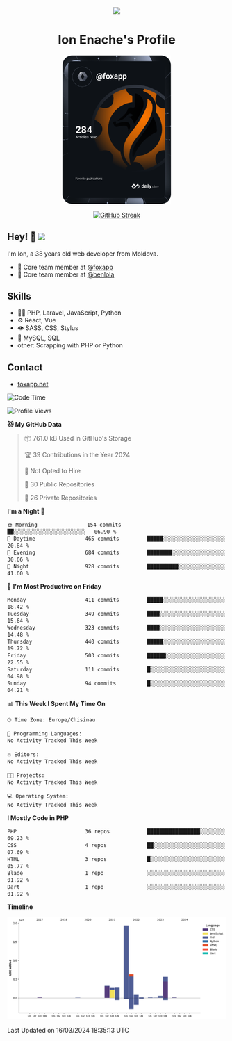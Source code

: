 <div id="header" align="center">
  <img src="https://media.giphy.com/media/M9gbBd9nbDrOTu1Mqx/giphy.gif" width="100"/>
	<h1>Ion Enache's Profile</h1>
</div>
<div align="center">
	<a href="https://app.daily.dev/foxapp"><img src="https://github.com/foxapp/foxapp/blob/master/devcard.svg" width="250" alt="Ion Enache's Dev Card"/></a>
</div>


<div align="center">
	
[![GitHub Streak](http://github-readme-streak-stats.herokuapp.com?user=foxapp&hide_border=true&date_format=M%20j%5B%2C%20Y%5D)](https://git.io/streak-stats)
	
</div>


## Hey! 👋 <img src="https://media.giphy.com/media/hvRJCLFzcasrR4ia7z/giphy.gif" width="30px"/>
I'm Ion, a 38 years old web developer from Moldova.


- 👥 Core team member at [@foxapp](https://github.com/foxapp)
- 👥 Core team member at [@benlola](https://github.com/benlola)

## Skills
- 👨‍💻 PHP, Laravel, JavaScript, Python
- ⚙️ React, Vue
- 👁️ SASS, CSS, Stylus
- 💽 MySQL, SQL
- other: Scrapping with PHP or Python

## Contact
- [foxapp.net](https://www.foxapp.net)

<!--START_SECTION:waka-->
![Code Time](http://img.shields.io/badge/Code%20Time-1%2C695%20hrs%2025%20mins-blue)

![Profile Views](http://img.shields.io/badge/Profile%20Views-0-blue)

**🐱 My GitHub Data** 

> 📦 761.0 kB Used in GitHub's Storage 
 > 
> 🏆 39 Contributions in the Year 2024
 > 
> 🚫 Not Opted to Hire
 > 
> 📜 30 Public Repositories 
 > 
> 🔑 26 Private Repositories 
 > 
**I'm a Night 🦉** 

```text
🌞 Morning                154 commits         ██░░░░░░░░░░░░░░░░░░░░░░░   06.90 % 
🌆 Daytime                465 commits         █████░░░░░░░░░░░░░░░░░░░░   20.84 % 
🌃 Evening                684 commits         ████████░░░░░░░░░░░░░░░░░   30.66 % 
🌙 Night                  928 commits         ██████████░░░░░░░░░░░░░░░   41.60 % 
```
📅 **I'm Most Productive on Friday** 

```text
Monday                   411 commits         █████░░░░░░░░░░░░░░░░░░░░   18.42 % 
Tuesday                  349 commits         ████░░░░░░░░░░░░░░░░░░░░░   15.64 % 
Wednesday                323 commits         ████░░░░░░░░░░░░░░░░░░░░░   14.48 % 
Thursday                 440 commits         █████░░░░░░░░░░░░░░░░░░░░   19.72 % 
Friday                   503 commits         ██████░░░░░░░░░░░░░░░░░░░   22.55 % 
Saturday                 111 commits         █░░░░░░░░░░░░░░░░░░░░░░░░   04.98 % 
Sunday                   94 commits          █░░░░░░░░░░░░░░░░░░░░░░░░   04.21 % 
```


📊 **This Week I Spent My Time On** 

```text
🕑︎ Time Zone: Europe/Chisinau

💬 Programming Languages: 
No Activity Tracked This Week

🔥 Editors: 
No Activity Tracked This Week

🐱‍💻 Projects: 
No Activity Tracked This Week

💻 Operating System: 
No Activity Tracked This Week
```

**I Mostly Code in PHP** 

```text
PHP                      36 repos            █████████████████░░░░░░░░   69.23 % 
CSS                      4 repos             ██░░░░░░░░░░░░░░░░░░░░░░░   07.69 % 
HTML                     3 repos             █░░░░░░░░░░░░░░░░░░░░░░░░   05.77 % 
Blade                    1 repo              ░░░░░░░░░░░░░░░░░░░░░░░░░   01.92 % 
Dart                     1 repo              ░░░░░░░░░░░░░░░░░░░░░░░░░   01.92 % 
```



**Timeline**

![Lines of Code chart](https://raw.githubusercontent.com/foxapp/foxapp/master/assets/bar_graph.png)


 Last Updated on 16/03/2024 18:35:13 UTC
<!--END_SECTION:waka-->
